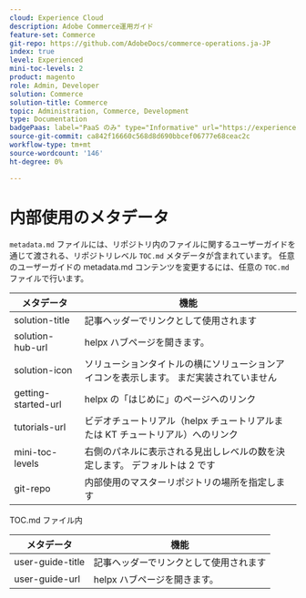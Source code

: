 ```yaml
---
cloud: Experience Cloud
description: Adobe Commerce運用ガイド
feature-set: Commerce
git-repo: https://github.com/AdobeDocs/commerce-operations.ja-JP
index: true
level: Experienced
mini-toc-levels: 2
product: magento
role: Admin, Developer
solution: Commerce
solution-title: Commerce
topic: Administration, Commerce, Development
type: Documentation
badgePaas: label="PaaS のみ" type="Informative" url="https://experienceleague.adobe.com/ja/docs/commerce/user-guides/product-solutions" tooltip="Adobe Commerce on Cloud プロジェクト（Adobeが管理する PaaS インフラストラクチャ）およびオンプレミスプロジェクトにのみ適用されます。"
source-git-commit: ca842f16660c568d8d690bbcef06777e68ceac2c
workflow-type: tm+mt
source-wordcount: '146'
ht-degree: 0%

---
```



# 内部使用のメタデータ

`metadata.md` ファイルには、リポジトリ内のファイルに関するユーザーガイドを通じて渡される、リポジトリレベル `TOC.md` メタデータが含まれています。 任意のユーザーガイドの metadata.md コンテンツを変更するには、任意の `TOC.md` ファイルで行います。

| メタデータ | 機能 |
|--- |--- |
| solution-title | 記事ヘッダーでリンクとして使用されます |
| solution-hub-url | helpx ハブページを開きます。 |
| solution-icon | ソリューションタイトルの横にソリューションアイコンを表示します。 まだ実装されていません |
| getting-started-url | helpx の「はじめに」のページへのリンク |
| tutorials-url | ビデオチュートリアル（helpx チュートリアルまたは KT チュートリアル）へのリンク |
| mini-toc-levels | 右側のパネルに表示される見出しレベルの数を決定します。 デフォルトは 2 です |
| git-repo | 内部使用のマスターリポジトリの場所を指定します |

TOC.md ファイル内

| メタデータ | 機能 |
|--- |--- |
| user-guide-title | 記事ヘッダーでリンクとして使用されます |
| user-guide-url | helpx ハブページを開きます。 |
